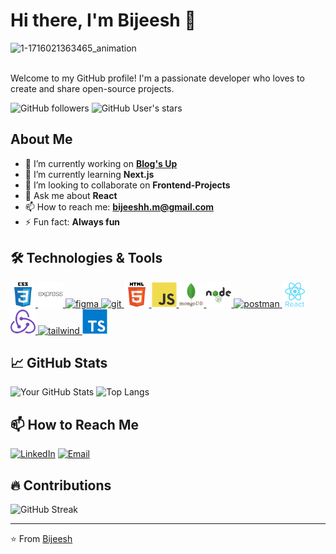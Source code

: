 # Hi there, I'm Bijeesh 👋

 ![1-1716021363465_animation](https://github.com/bijeesh-m/bijeesh-m/assets/140145200/bf1cbeb6-a460-411d-a5c9-1880fca76de4)
 
 <br/> Welcome to my GitHub profile! I'm a passionate developer who loves to create and share open-source projects. 


![GitHub followers](https://img.shields.io/github/followers/bijeesh-m?style=social) ![GitHub User's stars](https://img.shields.io/github/stars/bijeesh-m?style=social)

## About Me


- 🔭 I’m currently working on **[Blog's Up](https://github.com/bijeesh-m/blog-s_up)**
- 🌱 I’m currently learning **Next.js**
- 👯 I’m looking to collaborate on **Frontend-Projects**
- 💬 Ask me about **React**
- 📫 How to reach me: **bijeeshh.m@gmail.com**
- ⚡ Fun fact: **Always fun**

## 🛠️ Technologies & Tools

<p align="left">  <a href="https://www.w3schools.com/css/" target="_blank" rel="noreferrer"> <img src="https://raw.githubusercontent.com/devicons/devicon/master/icons/css3/css3-original-wordmark.svg" alt="css3" 
  width="40" height="40"/> </a> <a href="https://expressjs.com" target="_blank" rel="noreferrer" style = "background-color:white"> <img src="https://raw.githubusercontent.com/devicons/devicon/master/icons/express/express-original-wordmark.svg" alt="express" width="40" height="40"/> </a> <a href="https://www.figma.com/" target="_blank" rel="noreferrer"> <img src="https://www.vectorlogo.zone/logos/figma/figma-icon.svg" alt="figma" width="40" height="40"/> </a> <a href="https://git-scm.com/" target="_blank" rel="noreferrer"> <img src="https://www.vectorlogo.zone/logos/git-scm/git-scm-icon.svg" alt="git" width="40" height="40"/> </a> <a href="https://www.w3.org/html/" target="_blank" rel="noreferrer"> <img src="https://raw.githubusercontent.com/devicons/devicon/master/icons/html5/html5-original-wordmark.svg" alt="html5" width="40" height="40"/> </a> <a href="https://developer.mozilla.org/en-US/docs/Web/JavaScript" target="_blank" rel="noreferrer"> <img src="https://raw.githubusercontent.com/devicons/devicon/master/icons/javascript/javascript-original.svg" alt="javascript" width="40" height="40"/> </a> <a href="https://www.mongodb.com/" target="_blank" rel="noreferrer"> <img src="https://raw.githubusercontent.com/devicons/devicon/master/icons/mongodb/mongodb-original-wordmark.svg" alt="mongodb" width="40" height="40"/> </a>  <a href="https://nodejs.org" target="_blank" rel="noreferrer"> <img src="https://raw.githubusercontent.com/devicons/devicon/master/icons/nodejs/nodejs-original-wordmark.svg" alt="nodejs" width="40" height="40"/> </a> <a href="https://postman.com" target="_blank" rel="noreferrer"> <img src="https://www.vectorlogo.zone/logos/getpostman/getpostman-icon.svg" alt="postman" width="40" height="40"/> </a> <a href="https://reactjs.org/" target="_blank" rel="noreferrer"> <img src="https://raw.githubusercontent.com/devicons/devicon/master/icons/react/react-original-wordmark.svg" alt="react" width="40" height="40"/> </a> <a href="https://redux.js.org" target="_blank" rel="noreferrer"> <img src="https://raw.githubusercontent.com/devicons/devicon/master/icons/redux/redux-original.svg" alt="redux" width="40" height="40"/> </a> <a href="https://tailwindcss.com/" target="_blank" rel="noreferrer"> <img src="https://www.vectorlogo.zone/logos/tailwindcss/tailwindcss-icon.svg" alt="tailwind" width="40" height="40"/> </a> <a href="https://www.typescriptlang.org/" target="_blank" rel="noreferrer"> <img src="https://raw.githubusercontent.com/devicons/devicon/master/icons/typescript/typescript-original.svg" alt="typescript" width="40" height="40"/> </a>  </p>


## 📈 GitHub Stats

![Your GitHub Stats](https://github-readme-stats.vercel.app/api?username=bijeesh-m&show_icons=true&theme=radical)
![Top Langs](https://github-readme-stats.vercel.app/api/top-langs/?username=bijeesh-m&layout=compact&theme=radical)



## 📫 How to Reach Me

[![LinkedIn](https://img.shields.io/badge/-LinkedIn-0077B5?style=flat&logo=linkedin&logoColor=white)](https://linkedin.com/in/bijeeshm)
[![Email](https://img.shields.io/badge/-Email-D14836?style=flat&logo=gmail&logoColor=white)](mailto:bijeeshh.m@gmail.com)

## 🔥 Contributions

![GitHub Streak](https://github-readme-streak-stats.herokuapp.com/?user=bijeesh-m&theme=radical)

---

⭐️ From [Bijeesh](https://github.com/bijeesh-m)

